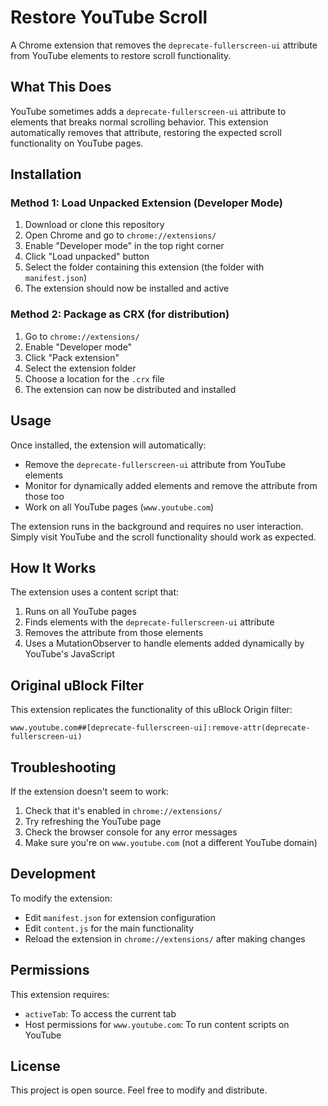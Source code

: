 # Restore YouTube Scroll

A Chrome extension that removes the `deprecate-fullerscreen-ui` attribute from YouTube elements to restore scroll functionality.

## What This Does

YouTube sometimes adds a `deprecate-fullerscreen-ui` attribute to elements that breaks normal scrolling behavior. This extension automatically removes that attribute, restoring the expected scroll functionality on YouTube pages.

## Installation

### Method 1: Load Unpacked Extension (Developer Mode)

1. Download or clone this repository
2. Open Chrome and go to `chrome://extensions/`
3. Enable "Developer mode" in the top right corner
4. Click "Load unpacked" button
5. Select the folder containing this extension (the folder with `manifest.json`)
6. The extension should now be installed and active

### Method 2: Package as CRX (for distribution)

1. Go to `chrome://extensions/`
2. Enable "Developer mode"
3. Click "Pack extension"
4. Select the extension folder
5. Choose a location for the `.crx` file
6. The extension can now be distributed and installed

## Usage

Once installed, the extension will automatically:
- Remove the `deprecate-fullerscreen-ui` attribute from YouTube elements
- Monitor for dynamically added elements and remove the attribute from those too
- Work on all YouTube pages (`www.youtube.com`)

The extension runs in the background and requires no user interaction. Simply visit YouTube and the scroll functionality should work as expected.

## How It Works

The extension uses a content script that:
1. Runs on all YouTube pages
2. Finds elements with the `deprecate-fullerscreen-ui` attribute
3. Removes the attribute from those elements
4. Uses a MutationObserver to handle elements added dynamically by YouTube's JavaScript

## Original uBlock Filter

This extension replicates the functionality of this uBlock Origin filter:
```
www.youtube.com##[deprecate-fullerscreen-ui]:remove-attr(deprecate-fullerscreen-ui)
```

## Troubleshooting

If the extension doesn't seem to work:
1. Check that it's enabled in `chrome://extensions/`
2. Try refreshing the YouTube page
3. Check the browser console for any error messages
4. Make sure you're on `www.youtube.com` (not a different YouTube domain)

## Development

To modify the extension:
- Edit `manifest.json` for extension configuration
- Edit `content.js` for the main functionality
- Reload the extension in `chrome://extensions/` after making changes

## Permissions

This extension requires:
- `activeTab`: To access the current tab
- Host permissions for `www.youtube.com`: To run content scripts on YouTube

## License

This project is open source. Feel free to modify and distribute.